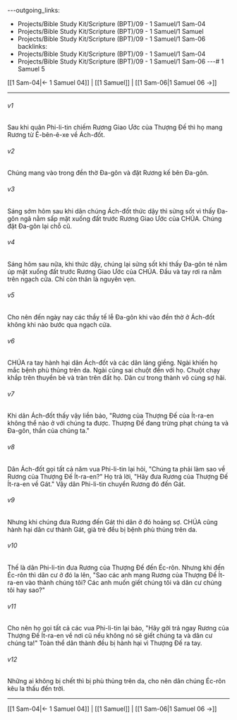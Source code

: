 ---outgoing_links:
  - Projects/Bible Study Kit/Scripture (BPT)/09 - 1 Samuel/1 Sam-04
  - Projects/Bible Study Kit/Scripture (BPT)/09 - 1 Samuel/1 Samuel
  - Projects/Bible Study Kit/Scripture (BPT)/09 - 1 Samuel/1 Sam-06
backlinks:
  - Projects/Bible Study Kit/Scripture (BPT)/09 - 1 Samuel/1 Sam-04
  - Projects/Bible Study Kit/Scripture (BPT)/09 - 1 Samuel/1 Sam-06
---# 1 Samuel 5

[[1 Sam-04|← 1 Samuel 04]] | [[1 Samuel]] | [[1 Sam-06|1 Samuel 06 →]]
***



###### v1 
Sau khi quân Phi-li-tin chiếm Rương Giao Ước của Thượng Đế thì họ mang Rương từ Ê-bên-ê-xe về Ách-đốt. 

###### v2 
Chúng mang vào trong đền thờ Đa-gôn và đặt Rương kế bên Đa-gôn. 

###### v3 
Sáng sớm hôm sau khi dân chúng Ách-đốt thức dậy thì sửng sốt vì thấy Đa-gôn ngã nằm sấp mặt xuống đất trước Rương Giao Ước của CHÚA. Chúng đặt Đa-gôn lại chỗ cũ. 

###### v4 
Sáng hôm sau nữa, khi thức dậy, chúng lại sửng sốt khi thấy Đa-gôn té nằm úp mặt xuống đất trước Rương Giao Ước của CHÚA. Đầu và tay rơi ra nằm trên ngạch cửa. Chỉ còn thân là nguyên vẹn. 

###### v5 
Cho nên đến ngày nay các thầy tế lễ Đa-gôn khi vào đền thờ ở Ách-đốt không khi nào bước qua ngạch cửa. 

###### v6 
CHÚA ra tay hành hại dân Ách-đốt và các dân láng giềng. Ngài khiến họ mắc bệnh phù thủng trên da. Ngài cũng sai chuột đến với họ. Chuột chạy khắp trên thuyền bè và tràn trên đất họ. Dân cư trong thành vô cùng sợ hãi. 

###### v7 
Khi dân Ách-đốt thấy vậy liền bảo, "Rương của Thượng Đế của Ít-ra-en không thể nào ở với chúng ta được. Thượng Đế đang trừng phạt chúng ta và Đa-gôn, thần của chúng ta." 

###### v8 
Dân Ách-đốt gọi tất cả năm vua Phi-li-tin lại hỏi, "Chúng ta phải làm sao về Rương của Thượng Đế Ít-ra-en?" Họ trả lời, "Hãy đưa Rương của Thượng Đế Ít-ra-en về Gát." Vậy dân Phi-li-tin chuyển Rương đó đến Gát. 

###### v9 
Nhưng khi chúng đưa Rương đến Gát thì dân ở đó hoảng sợ. CHÚA cũng hành hại dân cư thành Gát, già trẻ đều bị bệnh phù thủng trên da. 

###### v10 
Thế là dân Phi-li-tin đưa Rương của Thượng Đế đến Éc-rôn. Nhưng khi đến Éc-rôn thì dân cư ở đó la lên, "Sao các anh mang Rương của Thượng Đế Ít-ra-en vào thành chúng tôi? Các anh muốn giết chúng tôi và dân cư chúng tôi hay sao?" 

###### v11 
Cho nên họ gọi tất cả các vua Phi-li-tin lại bảo, "Hãy gởi trả ngay Rương của Thượng Đế Ít-ra-en về nơi cũ nếu không nó sẽ giết chúng ta và dân cư chúng ta!" Toàn thể dân thành đều bị hành hại vì Thượng Đế ra tay. 

###### v12 
Những ai không bị chết thì bị phù thủng trên da, cho nên dân chúng Éc-rôn kêu la thấu đến trời.

***
[[1 Sam-04|← 1 Samuel 04]] | [[1 Samuel]] | [[1 Sam-06|1 Samuel 06 →]]
